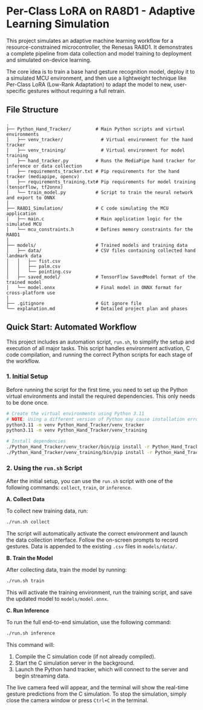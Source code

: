 # Per-Class LoRA on RA8D1 - Adaptive Learning Simulation

This project simulates an adaptive machine learning workflow for a resource-constrained microcontroller, the Renesas RA8D1. It demonstrates a complete pipeline from data collection and model training to deployment and simulated on-device learning.

The core idea is to train a base hand gesture recognition model, deploy it to a simulated MCU environment, and then use a lightweight technique like Per-Class LoRA (Low-Rank Adaptation) to adapt the model to new, user-specific gestures without requiring a full retrain.

## File Structure

```
.
├── Python_Hand_Tracker/         # Main Python scripts and virtual environments
│   ├── venv_tracker/              # Virtual environment for the hand tracker
│   ├── venv_training/             # Virtual environment for model training
│   ├── hand_tracker.py          # Runs the MediaPipe hand tracker for inference or data collection
│   ├── requirements_tracker.txt # Pip requirements for the hand tracker (mediapipe, opencv)
│   ├── requirements_training.txt# Pip requirements for model training (tensorflow, tf2onnx)
│   └── train_model.py           # Script to train the neural network and export to ONNX
│
├── RA8D1_Simulation/            # C code simulating the MCU application
│   ├── main.c                   # Main application logic for the simulated MCU
│   └── mcu_constraints.h        # Defines memory constraints for the RA8D1
│
├── models/                      # Trained models and training data
│   ├── data/                    # CSV files containing collected hand landmark data
│   │   ├── fist.csv
│   │   ├── palm.csv
│   │   └── pointing.csv
│   ├── saved_model/             # TensorFlow SavedModel format of the trained model
│   └── model.onnx               # Final model in ONNX format for cross-platform use
│
├── .gitignore                   # Git ignore file
└── explanation.md               # Detailed project plan and phases
```

## Quick Start: Automated Workflow

This project includes an automation script, `run.sh`, to simplify the setup and execution of all major tasks. This script handles environment activation, C code compilation, and running the correct Python scripts for each stage of the workflow.

### 1. Initial Setup

Before running the script for the first time, you need to set up the Python virtual environments and install the required dependencies. This only needs to be done once.

```bash
# Create the virtual environments using Python 3.11
# NOTE: Using a different version of Python may cause installation errors.
python3.11 -m venv Python_Hand_Tracker/venv_tracker
python3.11 -m venv Python_Hand_Tracker/venv_training

# Install dependencies
./Python_Hand_Tracker/venv_tracker/bin/pip install -r Python_Hand_Tracker/requirements_tracker.txt
./Python_Hand_Tracker/venv_training/bin/pip install -r Python_Hand_Tracker/requirements_training.txt
```

### 2. Using the `run.sh` Script

After the initial setup, you can use the `run.sh` script with one of the following commands: `collect`, `train`, or `inference`.

**A. Collect Data**

To collect new training data, run:

```bash
./run.sh collect
```

The script will automatically activate the correct environment and launch the data collection interface. Follow the on-screen prompts to record gestures. Data is appended to the existing `.csv` files in `models/data/`.

**B. Train the Model**

After collecting data, train the model by running:

```bash
./run.sh train
```

This will activate the training environment, run the training script, and save the updated model to `models/model.onnx`.

**C. Run Inference**

To run the full end-to-end simulation, use the following command:

```bash
./run.sh inference
```

This command will:
1.  Compile the C simulation code (if not already compiled).
2.  Start the C simulation server in the background.
3.  Launch the Python hand tracker, which will connect to the server and begin streaming data.

The live camera feed will appear, and the terminal will show the real-time gesture predictions from the C simulation. To stop the simulation, simply close the camera window or press `Ctrl+C` in the terminal.
